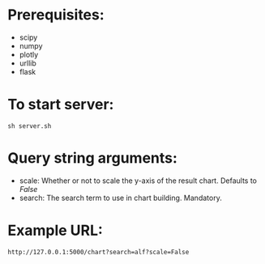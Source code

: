 # Prerequisites:
* scipy
* numpy
* plotly
* urllib
* flask

# To start server:
`sh server.sh`

# Query string arguments:
* scale: Whether or not to scale the y-axis of the result chart. Defaults to *False*
* search: The search term to use in chart building. Mandatory.

# Example URL:
`http://127.0.0.1:5000/chart?search=alf?scale=False`
